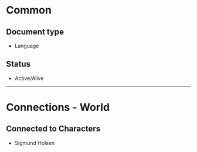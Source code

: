 # Common

## Document type

 - Language

## Status

 - Active/Alive

---

# Connections - World

## Connected to Characters

 - Sigmund Holsen
